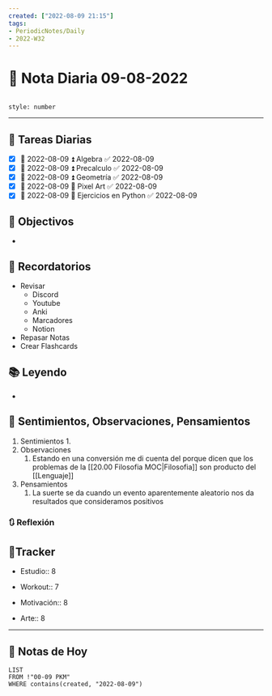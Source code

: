 ```yaml
---
created: ["2022-08-09 21:15"]
tags:
- PeriodicNotes/Daily
- 2022-W32
---
```


# 📅 Nota Diaria 09-08-2022
```toc

style: number

```

---
## 🔷 Tareas Diarias
- [x] 📅 2022-08-09 ⏫ Algebra ✅ 2022-08-09
- [x] 📅 2022-08-09 ⏫ Precalculo ✅ 2022-08-09
- [x] 📅 2022-08-09 ⏫ Geometría ✅ 2022-08-09
- [x] 📅 2022-08-09 🔼 Pixel Art ✅ 2022-08-09
- [x] 📅 2022-08-09 🔽 Ejercicios en Python ✅ 2022-08-09

## 🎯 Objectivos
- 
## 📕 Recordatorios
- Revisar
	- Discord
	- Youtube
	- Anki
	- Marcadores
	- Notion
- Repasar Notas
- Crear Flashcards

## 📚 Leyendo
- 
## 💬 Sentimientos, Observaciones, Pensamientos 
1. Sentimientos
	1. 
2. Observaciones
	1. Estando en una conversión me di cuenta del porque dicen que los problemas de la [[20.00 Filosofia MOC|Filosofia]] son producto del [[Lenguaje]]
3. Pensamientos
	1. La suerte se da cuando un evento aparentemente aleatorio nos da resultados que consideramos positivos
### 🔃 Reflexión

## 🔷Tracker

- Estudio:: 8

- Workout:: 7

- Motivación:: 8

- Arte:: 8
---

## 📅 Notas de Hoy
```dataview
LIST 
FROM !"00-09 PKM" 
WHERE contains(created, "2022-08-09")
```